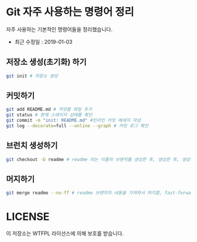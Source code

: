 # Git 자주 사용하는 명령어 정리
자주 사용하는 기본적인 명령어들을 정리했습니다.
- 최근 수정일 : 2019-01-03

## 저장소 생성(초기화) 하기
```bash
git init # 저장소 생성
```

## 커밋하기
```bash
git add README.md # 커밋할 파일 추가
git status # 현재 스테이지 상태를 확인
git commit -m "init: README.md" #인라인 커밋 메세지 작성
git log --decorate=full --online --graph # 커밋 로그 확인
```
## 브런치 생성하기
```bash
git checkout -b readme # readme 라는 이름의 브랜치를 생성한 후, 생성한 후, 생성된 브렌치로 체크아웃
```

## 머지하기
```bash
git merge readme --no-ff # readme 브랜치의 내용을 가져와서 머지함, fast-forward 기능 끄기
``` 

# LICENSE
이 저장소는 WTFPL 라이선스에 의해 보호를 받습니다.


